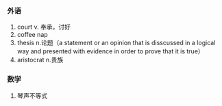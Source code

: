 ### 外语

1. court v. 奉承，讨好
2. coffee nap
3. thesis n.论题（a statement or an opinion that is disscussed in a logical way and presented with evidence in order to prove that it is true）
4. aristocrat n.贵族

### 数学

1. 琴声不等式
